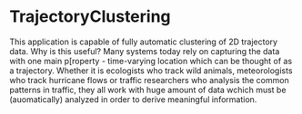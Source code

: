 # TrajectoryClustering
This application is capable of fully automatic clustering of 2D trajectory data. Why is this useful? Many systems today rely on capturing the data with one main p[roperty - time-varying location which can be thought of as a trajectory. Whether it is ecologists who track wild animals, meteorologists who track hurricane flows or traffic researchers who analysis the common patterns in traffic, they all work with huge amount of data wchich must be (auomatically) analyzed in order to derive meaningful information.
